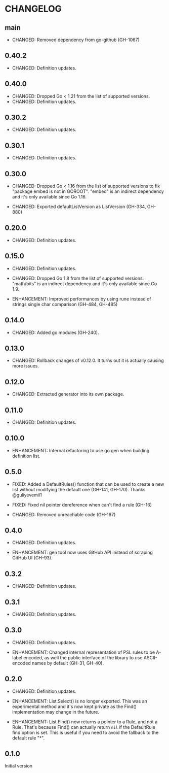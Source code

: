 # CHANGELOG

## main

- CHANGED: Removed dependency from go-github (GH-1067)


## 0.40.2

- CHANGED: Definition updates.


## 0.40.0

- CHANGED: Dropped Go < 1.21 from the list of supported versions.
- CHANGED: Definition updates.


## 0.30.2

- CHANGED: Definition updates.


## 0.30.1

- CHANGED: Definition updates.


## 0.30.0

- CHANGED: Dropped Go < 1.16 from the list of supported versions to fix "package embed is not in GOROOT". "embed" is an indirect dependency and it's only available since Go 1.16.

- CHANGED: Exported defaultListVersion as ListVersion (GH-334, GH-880)


## 0.20.0

- CHANGED: Definition updates.


## 0.15.0

- CHANGED: Definition updates.

- CHANGED: Dropped Go 1.8 from the list of supported versions. "math/bits" is an indirect dependency and it's only available since Go 1.9.

- ENHANCEMENT: Improved performances by using rune instead of strings single char comparison (GH-484, GH-485)


## 0.14.0

- CHANGED: Added go modules (GH-240).


## 0.13.0

- CHANGED: Rollback changes of v0.12.0. It turns out it is actually causing more issues.


## 0.12.0

- CHANGED: Extracted generator into its own package.


## 0.11.0

- CHANGED: Definition updates.


## 0.10.0

- ENHANCEMENT: Internal refactoring to use go gen when building definition list.


## 0.5.0

- FIXED: Added a DefaultRules() function that can be used to create a new list without modifying the default one (GH-141, GH-170). Thanks @guliyevemil1

- FIXED: Fixed nil pointer dereference when can't find a rule (GH-16)

- CHANGED: Removed unreachable code (GH-167)


## 0.4.0

- CHANGED: Definition updates.

- ENHANCEMENT: gen tool now uses GitHub API instead of scraping GitHub UI (GH-93).


## 0.3.2

- CHANGED: Definition updates.


## 0.3.1

- CHANGED: Definition updates.


## 0.3.0

- CHANGED: Definition updates.

- ENHANCEMENT: Changed internal representation of PSL rules to be A-label encoded, as well the public interface of the library to use ASCII-encoded names by default (GH-31, GH-40).


## 0.2.0

- CHANGED: Definition updates.

- ENHANCEMENT: List.Select() is no longer exported. This was an experimental method and it's now kept private as the Find() implementation may change in the future.

- ENHANCEMENT: List.Find() now returns a pointer to a Rule, and not a Rule. That's because Find() can actually return `nil` if the DefaultRule find option is set. This is useful if you need to avoid the fallback to the default rule "*".


## 0.1.0

Initial version
